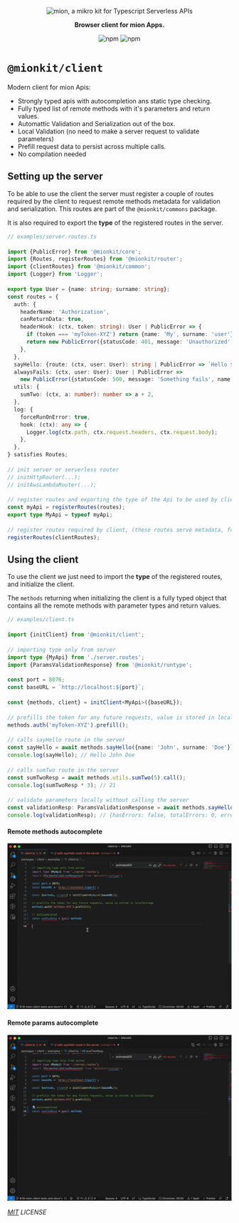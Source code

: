 <p align="center">
  <picture>
    <source media="(prefers-color-scheme: dark)" srcset="https://raw.githubusercontent.com/MionKit/mion/master/assets/public/bannerx90-dark.png">
    <source media="(prefers-color-scheme: light)" srcset="https://raw.githubusercontent.com/MionKit/mion/master/assets/public/bannerx90.png">
    <img alt='mion, a mikro kit for Typescript Serverless APIs' src='https://raw.githubusercontent.com/MionKit/mion/master/assets/public/bannerx90.png'>
  </picture>
</p>
<p align="center">
  <strong>Browser client for mion Apps.
  </strong>
</p>
<p align=center>
  <img src="https://img.shields.io/badge/code_style-prettier-ff69b4.svg?style=flat-square&maxAge=99999999" alt="npm"  style="max-width:100%;">
  <img src="https://img.shields.io/badge/license-MIT-97ca00.svg?style=flat-square&maxAge=99999999" alt="npm"  style="max-width:100%;">
</p>

# `@mionkit/client`

Modern client for mion Apis:

- Strongly typed apis with autocompletion ans static type checking.
- Fully typed list of remote methods with it's parameters and return values.
- Automattic Validation and Serialization out of the box.
- Local Validation (no need to make a server request to validate parameters)
- Prefill request data to persist across multiple calls.
- No compilation needed

## Setting up the server

To be able to use the client the server must register a couple of routes required by the client to request remote methods metadata for validation and serialization. This routes are part of the `@mionkit/commons` package.

It is also required to export the **type** of the registered routes in the server.

```ts
// examples/server.routes.ts

import {PublicError} from '@mionkit/core';
import {Routes, registerRoutes} from '@mionkit/router';
import {clientRoutes} from '@mionkit/common';
import {Logger} from 'Logger';

export type User = {name: string; surname: string};
const routes = {
  auth: {
    headerName: 'Authorization',
    canReturnData: true,
    headerHook: (ctx, token: string): User | PublicError => {
      if (token === 'myToken-XYZ') return {name: 'My', surname: 'user'};
      return new PublicError({statusCode: 401, message: 'Unauthorized', name: 'Unauthorized'});
    },
  },
  sayHello: {route: (ctx, user: User): string | PublicError => `Hello ${user.name} ${user.surname}`},
  alwaysFails: (ctx, user: User): User | PublicError =>
    new PublicError({statusCode: 500, message: 'Something fails', name: 'UnknownError'}),
  utils: {
    sumTwo: (ctx, a: number): number => a + 2,
  },
  log: {
    forceRunOnError: true,
    hook: (ctx): any => {
      Logger.log(ctx.path, ctx.request.headers, ctx.request.body);
    },
  },
} satisfies Routes;

// init server or serverless router
// initHttpRouter(...);
// initAwsLambdaRouter(...);

// register routes and exporting the type of the Api to be used by client
const myApi = registerRoutes(routes);
export type MyApi = typeof myApi;

// register routes required by client, (these routes serve metadata, for validation and serialization)
registerRoutes(clientRoutes);
```

## Using the client

To use the client we just need to import the **type** of the registered routes, and initialize the client.

The `methods` returning when initializing the client is a fully typed object that contains all the remote methods with parameter types and return values.

```ts
// examples/client.ts

import {initClient} from '@mionkit/client';

// importing type only from server
import type {MyApi} from './server.routes';
import {ParamsValidationResponse} from '@mionkit/runtype';

const port = 8076;
const baseURL = `http://localhost:${port}`;

const {methods, client} = initClient<MyApi>({baseURL});

// prefills the token for any future requests, value is stored in localStorage
methods.auth('myToken-XYZ').prefill();

// calls sayHello route in the server
const sayHello = await methods.sayHello({name: 'John', surname: 'Doe'}).call();
console.log(sayHello); // Hello John Doe

// calls sumTwo route in the server
const sumTwoResp = await methods.utils.sumTwo(5).call();
console.log(sumTwoResp * 3); // 21

// validate parameters locally without calling the server
const validationResp: ParamsValidationResponse = await methods.sayHello({name: 'John', surname: 'Doe'}).validate();
console.log(validationResp); // {hasErrors: false, totalErrors: 0, errors: []}
```

#### Remote methods autocomplete

![methods autocomplete](./assets/methods-autocomplete.gif)

#### Remote params autocomplete

![param autocomplete](./assets/paramter-autocomplete.gif)

_[MIT](../../LICENSE) LICENSE_
